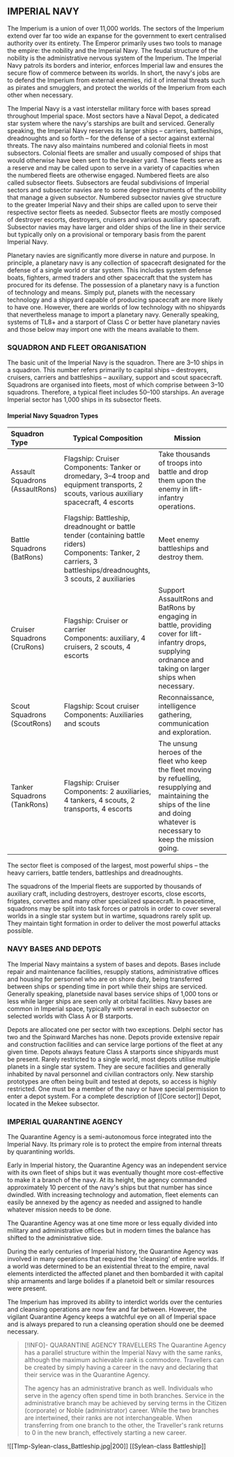## IMPERIAL NAVY

The Imperium is a union of over 11,000 worlds. The sectors of the Imperium extend over far too wide an expanse for the government to exert centralised authority over its entirety. The Emperor primarily uses two tools to manage the empire: the nobility and the Imperial Navy. The feudal structure of the nobility is the administrative nervous system of the Imperium. The Imperial Navy patrols its borders and interior, enforces Imperial law and ensures the secure flow of commerce between its worlds. In short, the navy's jobs are to defend the Imperium from external enemies, rid it of internal threats such as pirates and smugglers, and protect the worlds of the Imperium from each other when necessary.

The Imperial Navy is a vast interstellar military force with bases spread throughout Imperial space. Most sectors have a Naval Depot, a dedicated star system where the navy's starships are built and serviced. Generally speaking, the Imperial Navy reserves its larger ships – carriers, battleships, dreadnoughts and so forth – for the defense of a sector against external threats. The navy also maintains numbered and colonial fleets in most subsectors. Colonial fleets are smaller and usually composed of ships that would otherwise have been sent to the breaker yard. These fleets serve as a reserve and may be called upon to serve in a variety of capacities when the numbered fleets are otherwise engaged. Numbered fleets are also called subsector fleets. Subsectors are feudal subdivisions of Imperial sectors and subsector navies are to some degree instruments of the nobility that manage a given subsector. Numbered subsector navies give structure to the greater Imperial Navy and their ships are called upon to serve their respective sector fleets as needed. Subsector fleets are mostly composed of destroyer escorts, destroyers, cruisers and various auxiliary spacecraft. Subsector navies may have larger and older ships of the line in their service but typically only on a provisional or temporary basis from the parent Imperial Navy.

Planetary navies are significantly more diverse in nature and purpose. In principle, a planetary navy is any collection of spacecraft designated for the defense of a single world or star system. This includes system defense boats, fighters, armed traders and other spacecraft that the system has procured for its defense. The possession of a planetary navy is a function of technology and means. Simply put, planets with the necessary technology and a shipyard capable of producing spacecraft are more likely to have one. However, there are worlds of low technology with no shipyards that nevertheless manage to import a planetary navy. Generally speaking, systems of TL8+ and a starport of Class C or better have planetary navies and those below may import one with the means available to them.

### SQUADRON AND FLEET ORGANISATION

The basic unit of the Imperial Navy is the squadron. There are 3–10 ships in a squadron. This number refers primarily to capital ships – destroyers, cruisers, carriers and battleships – auxiliary, support and scout spacecraft. Squadrons are organised into fleets, most of which comprise between 3–10 squadrons. Therefore, a typical fleet includes 50–100 starships. An average Imperial sector has 1,000 ships in its subsector fleets.

#### Imperial Navy Squadron Types

| Squadron Type                   | Typical Composition                                                                                                                                                    | Mission                                                                                                                                                                              |   |
| :------------------------------ | ---------------------------------------------------------------------------------------------------------------------------------------------------------------------- | ------------------------------------------------------------------------------------------------------------------------------------------------------------------------------------ | - |
| Assault Squadrons (AssaultRons) | Flagship: Cruiser<br/>Components: Tanker or dromedary, 3–4 troop and equipment transports, 2 scouts, various auxiliary spacecraft, 4 escorts                           | Take thousands of troops into battle and drop them upon the enemy in lift-infantry operations.                                                                                       |   |
| Battle Squadrons (BatRons)      | Flagship: Battleship, dreadnought or battle tender (containing battle riders)<br/> Components: Tanker, 2 carriers, 3 battleships/dreadnoughts, 3 scouts, 2 auxiliaries | Meet enemy battleships and destroy them.                                                                                                                                             |   |
| Cruiser Squadrons (CruRons)     | Flagship: Cruiser or carrier<br/> Components: auxiliary, 4 cruisers, 2 scouts, 4 escorts                                                                               | Support AssaultRons and BatRons by engaging in battle, providing cover for lift-infantry drops, supplying ordnance and taking on larger ships when necessary.                        |   |
| Scout Squadrons (ScoutRons)     | Flagship: Scout cruiser<br/> Components: Auxiliaries and scouts                                                                                                        | Reconnaissance, intelligence gathering, communication and exploration.                                                                                                               |   |
| Tanker Squadrons  (TankRons)    | Flagship: Cruiser<br/> Components: 2 auxiliaries, 4 tankers, 4 scouts, 2 transports, 4 escorts                                                                         | The unsung heroes of the fleet who keep the fleet moving by refuelling, resupplying and maintaining the ships of the line and doing whatever is necessary to keep the mission going. |   |

The sector fleet is composed of the largest, most powerful ships – the heavy carriers, battle tenders, battleships and dreadnoughts.

The squadrons of the Imperial fleets are supported by thousands of auxiliary craft, including destroyers, destroyer escorts, close escorts, frigates, corvettes and many other specialized spacecraft. In peacetime, squadrons may be split into task forces or patrols in order to cover several worlds in a single star system but in wartime, squadrons rarely split up. They maintain tight formation in order to deliver the most powerful attacks possible.

### NAVY BASES AND DEPOTS

The Imperial Navy maintains a system of bases and depots. Bases include repair and maintenance facilities, resupply stations, administrative offices and housing for personnel who are on shore duty, being transferred between ships or spending time in port while their ships are serviced. Generally speaking, planetside naval bases service ships of 1,000 tons or less while larger ships are seen only at orbital facilities. Navy bases are common in Imperial space, typically with several in each subsector on selected worlds with Class A or B starports.

Depots are allocated one per sector with two exceptions. Delphi sector has two and the Spinward Marches has none. Depots provide extensive repair and construction facilities and can service large portions of the fleet at any given time. Depots always feature Class A starports since shipyards must be present. Rarely restricted to a single world, most depots utilise multiple planets in a single star system. They are secure facilities and generally inhabited by naval personnel and civilian contractors only. New starship prototypes are often being built and tested at depots, so access is highly restricted. One must be a member of the navy or have special permission to enter a depot system. For a complete description of [[Core sector]]  Depot, located in the Mekee subsector.

### IMPERIAL QUARANTINE AGENCY

The Quarantine Agency is a semi-autonomous force integrated into the Imperial Navy. Its primary role is to protect the empire from internal threats by quarantining worlds.

Early in Imperial history, the Quarantine Agency was an independent service with its own fleet of ships but it was eventually thought more cost-effective to make it a branch of the navy. At its height, the agency commanded approximately 10 percent of the navy's ships but that number has since dwindled. With increasing technology and automation, fleet elements can easily be annexed by the agency as needed and assigned to handle whatever mission needs to be done.

The Quarantine Agency was at one time more or less equally divided into military and administrative offices but in modern times the balance has shifted to the administrative side.

During the early centuries of Imperial history, the Quarantine Agency was involved in many operations that required the 'cleansing' of entire worlds. If a world was determined to be an existential threat to the empire, naval elements interdicted the affected planet and then bombarded it with capital ship armaments and large bolides if a planetoid belt or similar resources were present.

The Imperium has improved its ability to interdict worlds over the centuries and cleansing operations are now few and far between. However, the vigilant Quarantine Agency keeps a watchful eye on all of Imperial space and is always prepared to run a cleansing operation should one be deemed necessary.

> [!INFO]- QUARANTINE AGENCY TRAVELLERS
> The Quarantine Agency has a parallel structure within the Imperial Navy with the same ranks, although the maximum achievable rank is commodore. Travellers can be created by simply having a career in the navy and declaring that their service was in the Quarantine Agency.
>
> The agency has an administrative branch as well. Individuals who serve in the agency often spend time in both branches. Service in the administrative branch may be achieved by serving terms in the Citizen (corporate) or Noble (administrator) career. While the two branches are intertwined, their ranks are not interchangeable. When transferring from one branch to the other, the Traveller's rank returns to 0 in the new branch, effectively starting a new career.

![[TImp-Sylean-class_Battleship.jpg|200]]  [[Sylean-class Battleship]]